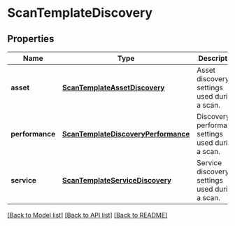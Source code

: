 # ScanTemplateDiscovery

## Properties
Name | Type | Description | Notes
------------ | ------------- | ------------- | -------------
**asset** | [**ScanTemplateAssetDiscovery**](ScanTemplateAssetDiscovery.md) | Asset discovery settings used during a scan. | [optional] 
**performance** | [**ScanTemplateDiscoveryPerformance**](ScanTemplateDiscoveryPerformance.md) | Discovery performance settings used during a scan. | [optional] 
**service** | [**ScanTemplateServiceDiscovery**](ScanTemplateServiceDiscovery.md) | Service discovery settings used during a scan. | [optional] 

[[Back to Model list]](../README.md#documentation-for-models) [[Back to API list]](../README.md#documentation-for-api-endpoints) [[Back to README]](../README.md)


